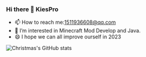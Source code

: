 ### Hi there 👋 KiesPro
- 📫 How to reach me:1511936608@qq.com
- 👀 I’m interested in Minecraft Mod Develop and Java.
- 😄 I hope we can all improve ourself in 2023

![Christmas's GitHub stats](https://github-readme-stats.vercel.app/api?username=KiesProqwq&show_icons=true&theme=tokyonight)
